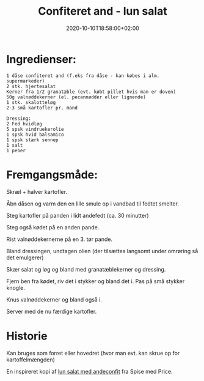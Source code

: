 ﻿---
title: "Confiteret and - lun salat"
date: 2020-10-10T18:58:00+02:00
draft: false
---
# Ingredienser:

```
1 dåse confiteret and (f.eks fra dåse - kan købes i alm. supermarkeder)
2 stk. hjertesalat
Kerner fra 1/2 granatæble (evt. købt pillet hvis man er doven)
50g valnøddekerner (el. pecannødder eller lignende)
1 stk. skalotteløg
2-3 små kartofler pr. mand

Dressing:
2 Fed hvidløg
5 spsk vindruekerolie
1 spsk hvid balsamico
1 spsk stærk sennep
1 salt
1 peber
```

# Fremgangsmåde:

Skræl + halver kartofler.

Åbn dåsen og varm den en lille smule op i vandbad til fedtet smelter. 

Steg kartofler på panden i lidt andefedt (ca. 30 minutter)

Steg også kødet på en anden pande. 

Rist valnøddekernerne på en 3. tør pande.

Bland dressingen, undtagen olien (der tilsættes langsomt under omrøring så det emulgerer)

Skær salat og løg og bland med granatæblekerner og dressing.

Fjern ben fra kødet, riv det i stykker og bland det i. Pas på små stykker knogle.

Knus valnøddekerner og bland også i.

Server med de nu færdige kartofler.

# Historie

Kan bruges som forret eller hovedret (hvor man evt. kan skrue op for kartoffelmængden)

En inspireret kopi af [lun salat med andeconfit](https://www.dr.dk/mad/opskrift/lun-salat-med-andeconfit) fra Spise med Price.